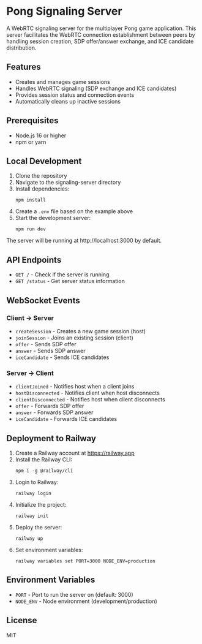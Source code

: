 # Pong Signaling Server

A WebRTC signaling server for the multiplayer Pong game application. This server facilitates the WebRTC connection establishment between peers by handling session creation, SDP offer/answer exchange, and ICE candidate distribution.

## Features

- Creates and manages game sessions
- Handles WebRTC signaling (SDP exchange and ICE candidates)
- Provides session status and connection events
- Automatically cleans up inactive sessions

## Prerequisites

- Node.js 16 or higher
- npm or yarn

## Local Development

1. Clone the repository
2. Navigate to the signaling-server directory
3. Install dependencies:
   ```
   npm install
   ```
4. Create a `.env` file based on the example above
5. Start the development server:
   ```
   npm run dev
   ```

The server will be running at http://localhost:3000 by default.

## API Endpoints

- `GET /` - Check if the server is running
- `GET /status` - Get server status information

## WebSocket Events

### Client -> Server

- `createSession` - Creates a new game session (host)
- `joinSession` - Joins an existing session (client)
- `offer` - Sends SDP offer
- `answer` - Sends SDP answer
- `iceCandidate` - Sends ICE candidates

### Server -> Client

- `clientJoined` - Notifies host when a client joins
- `hostDisconnected` - Notifies client when host disconnects
- `clientDisconnected` - Notifies host when client disconnects
- `offer` - Forwards SDP offer
- `answer` - Forwards SDP answer
- `iceCandidate` - Forwards ICE candidates

## Deployment to Railway

1. Create a Railway account at https://railway.app
2. Install the Railway CLI:
   ```
   npm i -g @railway/cli
   ```
3. Login to Railway:
   ```
   railway login
   ```
4. Initialize the project:
   ```
   railway init
   ```
5. Deploy the server:
   ```
   railway up
   ```
6. Set environment variables:
   ```
   railway variables set PORT=3000 NODE_ENV=production
   ```

## Environment Variables

- `PORT` - Port to run the server on (default: 3000)
- `NODE_ENV` - Node environment (development/production)

## License

MIT
